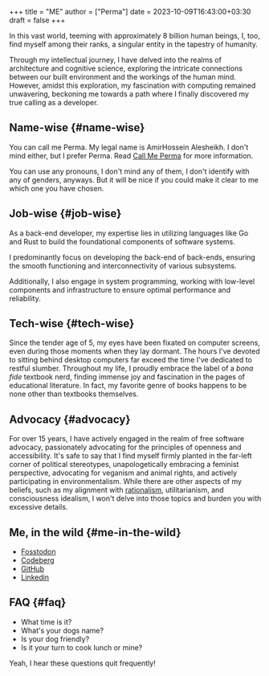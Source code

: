+++
title = "ME"
author = ["Perma"]
date = 2023-10-09T16:43:00+03:30
draft = false
+++

In this vast world, teeming with approximately 8 billion human beings, I, too, find myself among their ranks, a singular entity in the tapestry of humanity.

Through my intellectual journey, I have delved into the realms of architecture and cognitive science, exploring the intricate connections between our built environment and the workings of the human mind. However, amidst this exploration, my fascination with computing remained unwavering, beckoning me towards a path where I finally discovered my true calling as a developer.


## Name-wise {#name-wise}

You can call me <span class="person p-nickname">Perma</span>. My legal name is <span class="person p-name p-given-name">AmirHossein Alesheikh</span>. I don't mind either, but I prefer <span class="person p-nickname">Perma</span>. Read [Call Me Perma](../../posts/call-me-perma) for more information.

You can use any pronouns, I don't mind any of them, I don't identify with any of genders, anyways. But it will be nice if you could make it clear to me which one you have chosen.


## Job-wise {#job-wise}

As a back-end developer, my expertise lies in utilizing languages like <span class="language">Go</span> and <span class="language">Rust</span> to build the foundational components of software systems.

I predominantly focus on developing the back-end of back-ends, ensuring the smooth functioning and interconnectivity of various subsystems.

Additionally, I also engage in system programming, working with low-level components and infrastructure to ensure optimal performance and reliability.


## Tech-wise {#tech-wise}

Since the tender age of 5, my eyes have been fixated on computer screens, even during those moments when they lay dormant. The hours I've devoted to sitting behind desktop computers far exceed the time I've dedicated to restful slumber. Throughout my life, I proudly embrace the label of a _bona fide_ textbook nerd, finding immense joy and fascination in the pages of educational literature. In fact, my favorite genre of books happens to be none other than textbooks themselves.


## Advocacy {#advocacy}

For over 15 years, I have actively engaged in the realm of free software advocacy, passionately advocating for the principles of openness and accessibility. It's safe to say that I find myself firmly planted in the far-left corner of political stereotypes, unapologetically embracing a feminist perspective, advocating for veganism and animal rights, and actively participating in environmentalism. While there are other aspects of my beliefs, such as my alignment with [rationalism](https://www.lesswrong.com/tag/rationalist-movement), utilitarianism, and consciousness idealism, I won't delve into those topics and burden you with excessive details.


## Me, in the wild {#me-in-the-wild}

-   [Fosstodon](https:fosstodon.org/@prma)
-   [Codeberg](https:codeberg.org/prma)
-   [GitHub](https:github.com/prmadev)
-   [Linkedin](https:linkedin.com/in/prmadev)


## FAQ {#faq}

-   What time is it?
-   What's your dogs name?
-   Is your dog friendly?
-   Is it your turn to cook lunch or mine?

Yeah, I hear these questions quit frequently!
